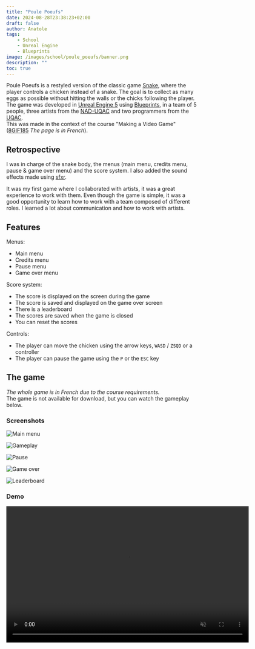 ```yaml
---
title: "Poule Poeufs"
date: 2024-08-28T23:38:23+02:00
draft: false
author: Anatole
tags:
    - School
    - Unreal Engine
    - Blueprints
image: /images/school/poule_poeufs/banner.png
description: ""
toc: true
---
```


Poule Poeufs is a restyled version of the classic game [Snake](https://en.wikipedia.org/wiki/Snake_(video_game_genre)), where the player controls a chicken instead of a snake. The goal is to collect as many eggs as possible without hitting the walls or the chicks following the player. The game was developed in [Unreal Engine 5](https://www.unrealengine.com/unreal-engine-5) using [Blueprints](https://dev.epicgames.com/documentation/unreal-engine/blueprints-visual-scripting-in-unreal-engine), in a team of 5 people, three artists from the [NAD-UQAC](https://www.nad.ca/) and two programmers from the [UQAC](https://www.uqac.ca). <br>
This was made in the context of the course "Making a Video Game" ([8GIF185](https://programmes.uqac.ca/8GIF185) *The page is in French*).

## Retrospective
I was in charge of the snake body, the menus (main menu, credits menu, pause & game over menu) and the score system. I also added the sound effects made using [sfxr](https://pro.sfxr.me).

It was my first game where I collaborated with artists, it was a great experience to work with them. Even though the game is simple, it was a good opportunity to learn how to work with a team composed of different roles. I learned a lot about communication and how to work with artists. 

## Features
Menus:
- Main menu
- Credits menu
- Pause menu
- Game over menu

Score system:
- The score is displayed on the screen during the game
- The score is saved and displayed on the game over screen
- There is a leaderboard 
- The scores are saved when the game is closed
- You can reset the scores

Controls:
- The player can move the chicken using the arrow keys, `WASD` / `ZSQD` or a controller
- The player can pause the game using the `P` or the `ESC` key

## The game
*The whole game is in French due to the course requirements.* <br>
The game is not available for download, but you can watch the gameplay below.

### Screenshots

![Main menu](/images/school/poule_poeufs/screens/main_menu.png)

![Gameplay](/images/school/poule_poeufs/screens/gameplay.png)

![Pause](/images/school/poule_poeufs/screens/pause.png)

![Game over](/images/school/poule_poeufs/screens/game_over.png)

![Leaderboard](/images/school/poule_poeufs/screens/leaderboard.png)

### Demo
<video width="640" height="360" controls muted>
    <source src="/images/school/poule_poeufs/vid/demo.mp4" type="video/mp4">
    Your browser does not support the video tag.
    You can download the video <a href="/images/school/poule_poeufs/vid/demo.mp4">here</a>.
</video>